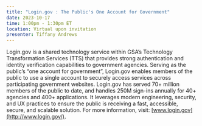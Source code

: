 ```yaml
---
title: "Login.gov : The Public's One Account for Government"
date: 2023-10-17
time: 1:00pm - 1:30pm ET
location: Virtual upon invitation
presenter: Tiffany Andrews
---
```

<!--StartFragment-->

Login.gov is a shared technology service within GSA’s Technology Transformation Services (TTS) that provides strong authentication and identity verification capabilities to government agencies. Serving as the public’s “one account for government”, Login.gov enables members of the public to use a single account to securely access services across participating government websites. Login.gov has served 70+ million members of the public to date, and handles 250M sign-ins annually for 40+ agencies and 400+ applications. It leverages modern engineering, security, and UX practices to ensure the public is receiving a fast, accessible, secure, and scalable solution. For more information, visit: [www.login.gov](http://www.login.gov/).



<!--EndFragment-->
